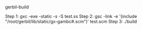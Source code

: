 gerbil-build

Step 1: gxc -exe -static -s -S test.ss
Step 2: gsc -link -e '(include "/root/gerbil/lib/static/gx-gambc#.scm")' test.scm
Step 3: ./build
